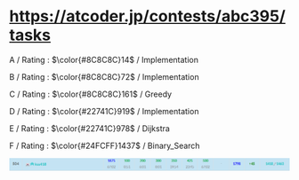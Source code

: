 # https://atcoder.jp/contests/abc395/tasks

A / Rating : $\color{#8C8C8C}14$ / Implementation

B / Rating : $\color{#8C8C8C}72$ / Implementation

C / Rating : $\color{#8C8C8C}161$ / Greedy

D / Rating : $\color{#22741C}919$ / Implementation

E / Rating : $\color{#22741C}978$ / Dijkstra

F / Rating : $\color{#24FCFF}1437$ / Binary_Search

![My Image](https://github.com/kss418/Atcoder/blob/main/ABC/Images/Standings/395.png)
